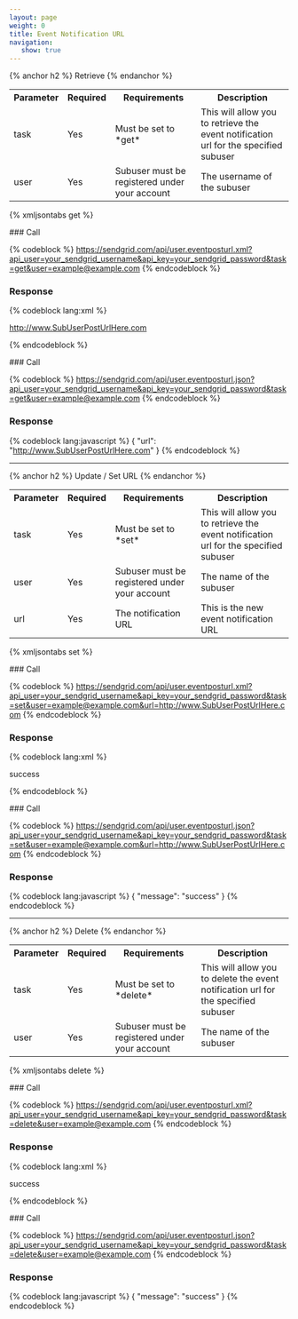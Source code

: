 ```yaml
---
layout: page
weight: 0
title: Event Notification URL
navigation:
   show: true
---
```


{% anchor h2 %} Retrieve {% endanchor %}


<table class="table table-bordered table-striped">
   <tbody>
      <tr>
         <th>Parameter</th>
         <th>Required</th>
         <th>Requirements</th>
         <th>Description</th>
      </tr>
      <tr>
         <td>task</td>
         <td>Yes</td>
         <td>Must be set to *get*</td>
         <td>This will allow you to retrieve the event notification url for the specified subuser</td>
      </tr>
      <tr>
         <td>user</td>
         <td>Yes</td>
         <td>Subuser must be registered under your account</td>
         <td>The username of the subuser</td>
      </tr>
   </tbody>
</table>

{% xmljsontabs get %}

<div class="tab-content">
<div class="tab-pane" id="get-xml">
### Call

{% codeblock %}
https://sendgrid.com/api/user.eventposturl.xml?api_user=your_sendgrid_username&api_key=your_sendgrid_password&task=get&user=example@example.com
{% endcodeblock %}

### Response

{% codeblock lang:xml %}
<?xml version="1.0" encoding="ISO-8859-1"?>

<url>http://www.SubUserPostUrlHere.com</url>

{% endcodeblock %}

</div>
<div class="tab-pane active" id="get-json">
### Call

{% codeblock %}
https://sendgrid.com/api/user.eventposturl.json?api_user=your_sendgrid_username&api_key=your_sendgrid_password&task=get&user=example@example.com
{% endcodeblock %}

### Response

{% codeblock lang:javascript %}
{
  "url": "http://www.SubUserPostUrlHere.com"
}
{% endcodeblock %}

</div>
</div>

* * * * *


{% anchor h2 %} Update / Set URL {% endanchor %}


<table class="table table-bordered table-striped">
   <tbody>
      <tr>
         <th>Parameter</th>
         <th>Required</th>
         <th>Requirements</th>
         <th>Description</th>
      </tr>
      <tr>
         <td>task</td>
         <td>Yes</td>
         <td>Must be set to *set*</td>
         <td>This will allow you to retrieve the event notification url for the specified subuser</td>
      </tr>
      <tr>
         <td>user</td>
         <td>Yes</td>
         <td>Subuser must be registered under your account</td>
         <td>The name of the subuser</td>
      </tr>
      <tr>
         <td>url</td>
         <td>Yes</td>
         <td>The notification URL</td>
         <td>This is the new event notification URL</td>
      </tr>
   </tbody>
</table>

{% xmljsontabs set %}

<div class="tab-content">
<div class="tab-pane" id="set-xml">
### Call

{% codeblock %}
https://sendgrid.com/api/user.eventposturl.xml?api_user=your_sendgrid_username&api_key=your_sendgrid_password&task=set&user=example@example.com&url=http://www.SubUserPostUrlHere.com
{% endcodeblock %}

### Response

{% codeblock lang:xml %}
<?xml version="1.0" encoding="ISO-8859-1"?>

<result>
   <message>success</message>
</result>

{% endcodeblock %}

</div>
<div class="tab-pane active" id="set-json">
### Call

{% codeblock %}
https://sendgrid.com/api/user.eventposturl.json?api_user=your_sendgrid_username&api_key=your_sendgrid_password&task=set&user=example@example.com&url=http://www.SubUserPostUrlHere.com
{% endcodeblock %}

### Response

{% codeblock lang:javascript %}
{
  "message": "success"
}
{% endcodeblock %}

</div>
</div>

* * * * *


{% anchor h2 %} Delete {% endanchor %}


<table class="table table-bordered table-striped">
   <tbody>
      <tr>
         <th>Parameter</th>
         <th>Required</th>
         <th>Requirements</th>
         <th>Description</th>
      </tr>
      <tr>
         <td>task</td>
         <td>Yes</td>
         <td>Must be set to *delete*</td>
         <td>This will allow you to delete the event notification url for the specified subuser</td>
      </tr>
      <tr>
         <td>user</td>
         <td>Yes</td>
         <td>Subuser must be registered under your account</td>
         <td>The name of the subuser</td>
      </tr>
   </tbody>
</table>

{% xmljsontabs delete %}

<div class="tab-content">
<div class="tab-pane" id="delete-xml">
### Call

{% codeblock %}
https://sendgrid.com/api/user.eventposturl.xml?api_user=your_sendgrid_username&api_key=your_sendgrid_password&task=delete&user=example@example.com
{% endcodeblock %}

### Response

{% codeblock lang:xml %}
<?xml version="1.0" encoding="ISO-8859-1"?>

<result>
   <message>success</message>
</result>

{% endcodeblock %}

</div>
<div class="tab-pane active" id="delete-json">
### Call

{% codeblock %}
https://sendgrid.com/api/user.eventposturl.json?api_user=your_sendgrid_username&api_key=your_sendgrid_password&task=delete&user=example@example.com
{% endcodeblock %}

### Response

{% codeblock lang:javascript %}
{
  "message": "success"
}
{% endcodeblock %}

</div>
</div>

